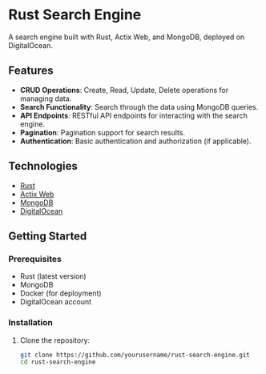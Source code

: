 # Rust Search Engine

A search engine built with Rust, Actix Web, and MongoDB, deployed on DigitalOcean.

## Features
- **CRUD Operations**: Create, Read, Update, Delete operations for managing data.
- **Search Functionality**: Search through the data using MongoDB queries.
- **API Endpoints**: RESTful API endpoints for interacting with the search engine.
- **Pagination**: Pagination support for search results.
- **Authentication**: Basic authentication and authorization (if applicable).

## Technologies
- [Rust](https://www.rust-lang.org/)
- [Actix Web](https://actix.rs/)
- [MongoDB](https://www.mongodb.com/)
- [DigitalOcean](https://www.digitalocean.com/)

## Getting Started

### Prerequisites
- Rust (latest version)
- MongoDB
- Docker (for deployment)
- DigitalOcean account

### Installation
1. Clone the repository:
   ```bash
   git clone https://github.com/yourusername/rust-search-engine.git
   cd rust-search-engine
